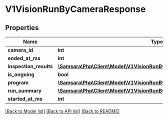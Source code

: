 # V1VisionRunByCameraResponse

## Properties
Name | Type | Description | Notes
------------ | ------------- | ------------- | -------------
**camera_id** | **int** |  | [optional] 
**ended_at_ms** | **int** |  | [optional] 
**inspection_results** | [**\Samsara\Php\Client\Model\V1VisionRunByCameraResponseInspectionResults[]**](V1VisionRunByCameraResponseInspectionResults.md) |  | [optional] 
**is_ongoing** | **bool** |  | [optional] 
**program** | [**\Samsara\Php\Client\Model\V1VisionRunByCameraResponseProgram**](V1VisionRunByCameraResponseProgram.md) |  | [optional] 
**run_summary** | [**\Samsara\Php\Client\Model\V1VisionRunByCameraResponseRunSummary**](V1VisionRunByCameraResponseRunSummary.md) |  | [optional] 
**started_at_ms** | **int** |  | [optional] 

[[Back to Model list]](../../README.md#documentation-for-models) [[Back to API list]](../../README.md#documentation-for-api-endpoints) [[Back to README]](../../README.md)

